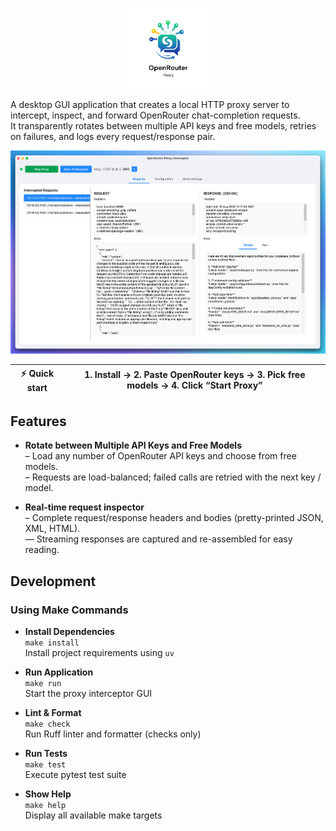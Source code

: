 <p style="text-align: center">
  <img src="https://github.com/namuan/openrouter-proxy-ui/raw/main/assets/or-proxy.png" width="128px" alt=""/>
</p>

A desktop GUI application that creates a local HTTP proxy server to intercept, inspect, and forward OpenRouter
chat-completion requests.  
It transparently rotates between multiple API keys and free models, retries on failures, and logs every request/response
pair.

![](docs/screenshot.png)

| ⚡ Quick start | 1. Install → 2. Paste OpenRouter keys → 3. Pick free models → 4. Click “Start Proxy” |
|---------------|--------------------------------------------------------------------------------------|

## Features

- **Rotate between Multiple API Keys and Free Models**  
  – Load any number of OpenRouter API keys and choose from free models.  
  – Requests are load-balanced; failed calls are retried with the next key / model.

- **Real-time request inspector**  
  – Complete request/response headers and bodies (pretty-printed JSON, XML, HTML).  
  — Streaming responses are captured and re-assembled for easy reading.

## Development

### Using Make Commands

- **Install Dependencies**  
  `make install`  
  Install project requirements using `uv`

- **Run Application**  
  `make run`  
  Start the proxy interceptor GUI

- **Lint & Format**  
  `make check`  
  Run Ruff linter and formatter (checks only)

- **Run Tests**  
  `make test`  
  Execute pytest test suite

- **Show Help**  
  `make help`  
  Display all available make targets
